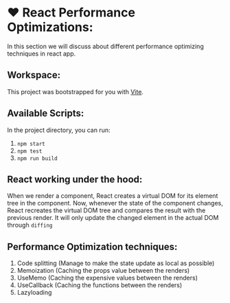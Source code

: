 # ♥️ React Performance Optimizations:

In this section we will discuss about different performance optimizing techniques in react app.

## Workspace:

This project was bootstrapped for you with [Vite](https://vitejs.dev/).

## Available Scripts:

In the project directory, you can run:

1. `npm start`
2. `npm test`
3. `npm run build`

## React working under the hood:

When we render a component, React creates a virtual DOM for its element tree in the component. Now, whenever the state of the component changes, React recreates the virtual DOM tree and compares the result with the previous render. It will only update the changed element in the actual DOM through `diffing`

## Performance Optimization techniques:

1. Code splitting (Manage to make the state update as local as possible)
2. Memoization (Caching the props value between the renders)
3. UseMemo (Caching the expensive values between the renders)
4. UseCallback (Caching the functions between the renders)
5. Lazyloading
